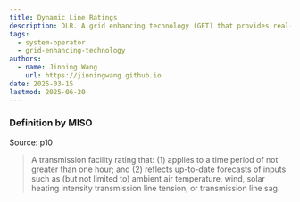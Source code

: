 ```yaml
---
title: Dynamic Line Ratings
description: DLR. A grid enhancing technology (GET) that provides real-time ratings of transmission lines based on current weather conditions.
tags:
  - system-operator
  - grid-enhancing-technology
authors:
  - name: Jinning Wang
    url: https://jinningwang.github.io
date: 2025-03-15
lastmod: 2025-06-20
---
```


### Definition by MISO

Source: <d-cite key="miso2023ferc881"></d-cite> p10

> A transmission facility rating that:
> (1) applies to a time period of not greater than one hour; and
> (2) reflects up-to-date forecasts of inputs such as (but not limited to) ambient air temperature, wind, solar heating intensity transmission line tension, or transmission line sag.
